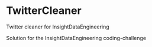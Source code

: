 # TwitterCleaner
Twitter cleaner for InsightDataEngineering

Solution for the InsightDataEngineering coding-challenge
